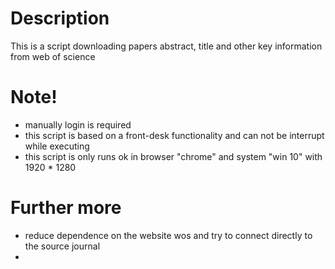 # Description
 This is a script downloading papers abstract, title and other key information from web of science
# Note!
- manually login is required
- this script is based on a front-desk functionality and can not be interrupt while executing
- this script is only runs ok in browser "chrome" and system "win 10" with 1920 * 1280
# Further more
- reduce dependence on the website wos and try to connect directly to the source journal
- 
